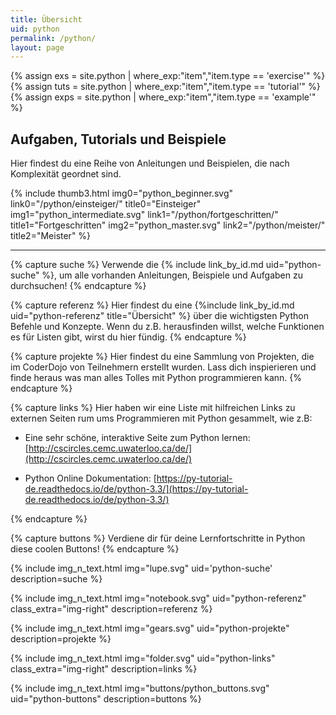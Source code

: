 ```yaml
---
title: Übersicht
uid: python
permalink: /python/
layout: page
---
```


{% assign exs = site.python | where_exp:"item","item.type == 'exercise'" %}
{% assign tuts = site.python | where_exp:"item","item.type == 'tutorial'" %}
{% assign exps = site.python | where_exp:"item","item.type == 'example'" %}

## Aufgaben, Tutorials und Beispiele

Hier findest du eine Reihe von Anleitungen und Beispielen, die nach Komplexität geordnet sind.

{% include thumb3.html img0="python_beginner.svg" link0="/python/einsteiger/" title0="Einsteiger" 
img1="python_intermediate.svg" link1="/python/fortgeschritten/" title1="Fortgeschritten"
img2="python_master.svg" link2="/python/meister/" title2="Meister" %}

-----

{% capture suche %}
Verwende die {% include link_by_id.md uid="python-suche" %}, um alle vorhanden Anleitungen, Beispiele und Aufgaben zu durchsuchen!
{% endcapture %}

{% capture referenz %}
Hier findest du eine {%include link_by_id.md uid="python-referenz" title="Übersicht" %} über die wichtigsten Python Befehle und Konzepte. Wenn du z.B. herausfinden willst, welche Funktionen es für Listen gibt, wirst du hier fündig.
{% endcapture %}

{% capture projekte %}
Hier findest du eine Sammlung von Projekten, die im CoderDojo von Teilnehmern erstellt wurden. Lass dich inspierieren und finde heraus was man alles Tolles mit Python programmieren kann.
{% endcapture %}

{% capture links %}
Hier haben wir eine Liste mit hilfreichen Links zu externen Seiten rum ums Programmieren mit Python gesammelt, wie z.B:

* Eine sehr schöne, interaktive Seite zum Python lernen: [http://cscircles.cemc.uwaterloo.ca/de/](http://cscircles.cemc.uwaterloo.ca/de/)

* Python Online Dokumentation: [https://py-tutorial-de.readthedocs.io/de/python-3.3/](https://py-tutorial-de.readthedocs.io/de/python-3.3/)

{% endcapture %}

{% capture buttons %}
Verdiene dir für deine Lernfortschritte in Python diese coolen Buttons!
{% endcapture %}


{% include  img_n_text.html img="lupe.svg" uid='python-suche' description=suche  %}

{% include  img_n_text.html img="notebook.svg" uid="python-referenz"  class_extra="img-right"  description=referenz  %}

{% include  img_n_text.html img="gears.svg" uid="python-projekte" description=projekte  %}

{% include  img_n_text.html img="folder.svg" uid="python-links"  class_extra="img-right"  description=links  %}

{% include  img_n_text.html img="buttons/python_buttons.svg" uid="python-buttons" description=buttons  %}